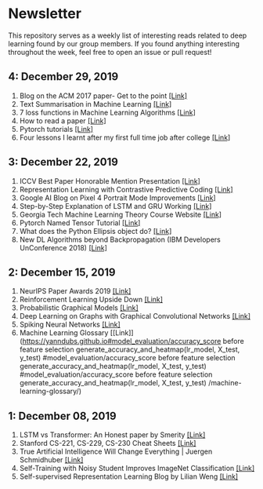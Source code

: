 # Newsletter

This repository serves as a weekly list of interesting reads related to deep learning found by our group members. If you found anything interesting throughout the week, feel free to open an issue or pull request!

## 4: December 29, 2019

1. Blog on the ACM 2017 paper- Get to the point [[Link]](http://www.abigailsee.com/2017/04/16/taming-rnns-for-better-summarization.html)
2. Text Summarisation in Machine Learning [[Link]](https://blog.floydhub.com/gentle-introduction-to-text-summarization-in-machine-learning/)
3. 7 loss functions in Machine Learning Algorithms [[Link]](https://medium.com/analytics-vidhya/a-detailed-guide-to-7-loss-functions-for-machine-learning-algorithms-26e11b6e700b)
4. How to read a paper [[Link]](http://ccr.sigcomm.org/online/files/p83-keshavA.pdf)
5. Pytorch tutorials [[Link]](https://github.com/Tessellate-Imaging/Pytorch_Tutorial)
6. Four lessons I learnt after my first full time job after college [[Link]](https://huyenchip.com/2019/12/23/leaving-nvidia-lessons.html)

## 3: December 22, 2019

1. ICCV Best Paper Honorable Mention Presentation [[Link]](https://www.youtube.com/watch?v=V2v0qEPsjr0)
2. Representation Learning with Contrastive Predictive Coding [[Link]](https://arxiv.org/abs/1807.03748)
3. Google AI Blog on Pixel 4 Portrait Mode Improvements [[Link]](https://ai.googleblog.com/2019/12/improvements-to-portrait-mode-on-google.html?m=1)
4. Step-by-Step Explanation of LSTM and GRU Working [[Link]](https://youtu.be/8HyCNIVRbSU)
5. Georgia Tech Machine Learning Theory Course Website [[Link]](https://cs7545.wordpress.com/)
6. Pytorch Named Tensor Tutorial [[Link]](https://pytorch.org/tutorials/intermediate/named_tensor_tutorial.html)
7. What does the Python Ellipsis object do?  [[Link]](https://stackoverflow.com/a/773472)
8. New DL Algorithms beyond Backpropagation (IBM Developers UnConference 2018) [[Link]](https://www.researchgate.net/publication/322617800_New_Deep_Learning_Algorithms_beyond_Backpropagation_IBM_Developers_UnConference_2018_Zurich)

## 2: December 15, 2019

1. NeurIPS Paper Awards 2019 [[Link]](https://medium.com/@N…/neurips-2019-paper-awards-807e41d0c1e)
2. Reinforcement Learning Upside Down [[Link]](https://arxiv.org/pdf/1912.02875.pdf)
3. Probabilistic Graphical Models [[Link]](http://www.cs.cmu.edu/~epxing/Class/10708-19/)
4. Deep Learning on Graphs with Graphical Convolutional Networks [[Link]](https://towardsdatascience.com/how-to-do-deep-learning-on-graphs-with-graph-convolutional-networks-7d2250723780)
5. Spiking Neural Networks [[Link]](https://towardsdatascience.com/spiking-neural-networks-the-next-generation-of-machine-learning-84e167f4eb2b)
6. Machine Learning Glossary [[Link]](https://yanndubs.github.io#model_evaluation/accuracy_score before feature selection
generate_accuracy_and_heatmap(lr_model, X_test, y_test)
#model_evaluation/accuracy_score before feature selection
generate_accuracy_and_heatmap(lr_model, X_test, y_test)
#model_evaluation/accuracy_score before feature selection
generate_accuracy_and_heatmap(lr_model, X_test, y_test)
/machine-learning-glossary/)

## 1: December 08, 2019

1. LSTM vs Transformer: An Honest paper by Smerity [[Link]](https://arxiv.org/pdf/1911.11423.pdf)
2. Stanford CS-221, CS-229, CS-230 Cheat Sheets [[Link]](https://stanford.edu/~shervine/teaching/)
3. True Artificial Intelligence Will Change Everything | Juergen Schmidhuber [[Link]](https://youtu.be/-Y7PLaxXUrs)
4. Self-Training with Noisy Student Improves ImageNet Classification [[Link]](https://arxiv.org/abs/1911.04252)
5. Self-supervised Representation Learning Blog by Lilian Weng [[Link]](https://lilianweng.github.io/lil-log/2019/11/10/self-supervised-learning.html)
